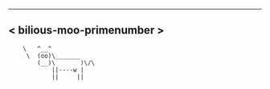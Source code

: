 _________________________
< bilious-moo-primenumber >
 -------------------------
        \   ^__^
         \  (oo)\_______
            (__)\       )\/\
                ||----w |
                ||     ||
